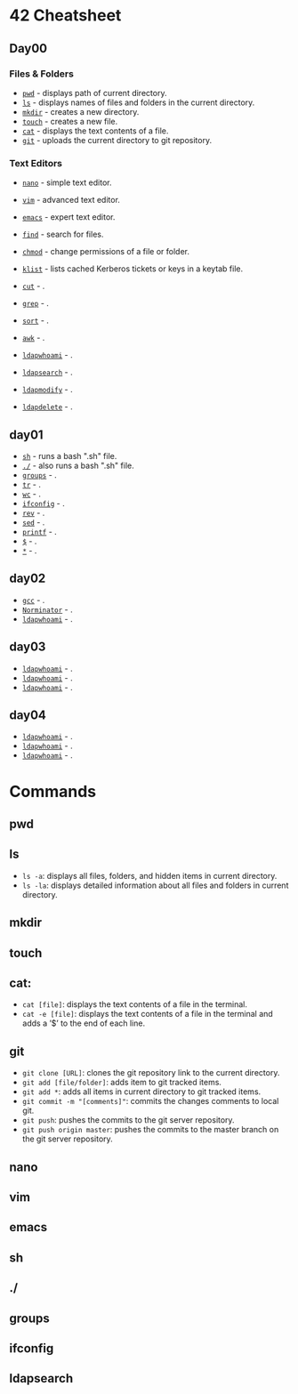 # 42 Cheatsheet

## Day00
### Files & Folders
* [`pwd`](#pwd) - displays path of current directory.
* [`ls`](#ls) - displays names of files and folders in the current directory.
* [`mkdir`](#mkdir) - creates a new directory.
* [`touch`](#touch) - creates a new file.
* [`cat`](#cat) - displays the text contents of a file.
* [`git`](#git) - uploads the current directory to git repository.

### Text Editors
* [`nano`](#nano) - simple text editor.
* [`vim`](#vim) - advanced text editor.
* [`emacs`](#emacs) - expert text editor.




* [`find`](#find) - search for files.
* [`chmod`](#chmod) - change permissions of a file or folder.
* [`klist`](#klist) - lists cached Kerberos tickets or keys in a keytab file.
* [`cut`](#cut) - .
* [`grep`](#grep) - .
* [`sort`](#sort) - .
* [`awk`](#awk) - .
* [`ldapwhoami`](#ldapwhoami) - .
* [`ldapsearch`](#ldapsearch) - .
* [`ldapmodify`](#ldapmodify) - .
* [`ldapdelete`](#ldapdelete) - .


## day01
* [`sh`](#sh) - runs a bash ".sh" file.
* [`./`](#./) - also runs a bash ".sh" file.
* [`groups`](#groups) - .
* [`tr`](#tr) - .
* [`wc`](#wc) - .
* [`ifconfig`](#ifconfig) - .
* [`rev`](#rev) - .
* [`sed`](#sed) - .
* [`printf`](#printf) - .
* [`$`](#$) - .
* [`*`](#*) - .


## day02
* [`gcc`](#gcc) - .
* [`Norminator`](#Norminator) - .
* [`ldapwhoami`](#ldapwhoami) - .


## day03
* [`ldapwhoami`](#ldapwhoami) - .
* [`ldapwhoami`](#ldapwhoami) - .
* [`ldapwhoami`](#ldapwhoami) - .

## day04
* [`ldapwhoami`](#ldapwhoami) - .
* [`ldapwhoami`](#ldapwhoami) - .
* [`ldapwhoami`](#ldapwhoami) - .



# Commands
## pwd
## ls
* `ls -a`: displays all files, folders, and hidden items in current directory.
* `ls -la`: displays detailed information about all files and folders in current directory.
## mkdir
## touch
## cat:
* `cat [file]`: displays the text contents of a file in the terminal.
* `cat -e [file]`: displays the text contents of a file in the terminal and adds a ’$’ to the end of each line.
## git
* `git clone [URL]`: clones the git repository link to the current directory.
* `git add [file/folder]`: adds item to git tracked items.
* `git add *`: adds all items in current directory to git tracked items.
* `git commit -m "[comments]"`: commits the changes comments to local git.
* `git push`: pushes the commits to the git server repository.
* `git push origin master`: pushes the commits to the master branch on the git server repository.
## nano
## vim
## emacs
## sh
## ./
## groups
## ifconfig
## ldapsearch
